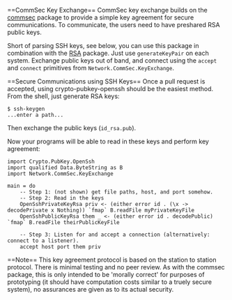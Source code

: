 ==CommSec Key Exchange==
CommSec key exchange builds on the [commsec](https://github.com/TomMD/commsec)
package to provide a simple key agreement for secure communications.  To
communicate, the users need to have preshared RSA public keys.

Short of parsing SSH keys, see below, you can use this package in combination with the
[RSA](http://hackage.haskell.org/package/RSA) package.  Just use `generateKeyPair`
on each system.  Exchange public keys out of band, and connect using the `accept` and
`connect` primitives from `Network.CommSec.KeyExchange`.

==Secure Communications using SSH Keys==
Once a pull request is accepted, using crypto-pubkey-openssh should be the easiest
method. From the shell, just generate RSA keys:

    $ ssh-keygen
    ...enter a path...

Then exchange the public keys (`id_rsa.pub`).

Now your programs will be able to read in these keys and perform key agreement:

    import Crypto.PubKey.OpenSsh
    import qualified Data.ByteString as B
    import Network.CommSec.KeyExchange

    main = do
        -- Step 1: (not shown) get file paths, host, and port somehow.
        -- Step 2: Read in the keys
        OpenSshPrivateKeyRsa priv <- (either error id . (\x -> decodePrivate x Nothing)) `fmap` B.readFile myPrivateKeyFile
        OpenSshPublicKeyRsa them _ <- (either error id . decodePublic) `fmap` B.readFile theirPublicKeyFile

        -- Step 3: Listen for and accept a connection (alternatively: connect to a listener).
        accept host port them priv

==Note==
This key agreement protocol is based on the station to station protocol.  There
is minimal testing and no peer review.  As with the commsec package, this is
only intended to be 'morally correct' for purposes of prototyping (it should
have computation costs similar to a truely secure system), no assurances are
given as to its actual security.
